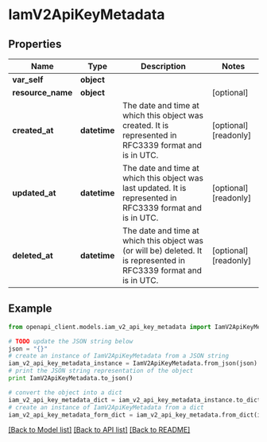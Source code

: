 # IamV2ApiKeyMetadata


## Properties
Name | Type | Description | Notes
------------ | ------------- | ------------- | -------------
**var_self** | **object** |  | 
**resource_name** | **object** |  | [optional] 
**created_at** | **datetime** | The date and time at which this object was created. It is represented in RFC3339 format and is in UTC. | [optional] [readonly] 
**updated_at** | **datetime** | The date and time at which this object was last updated. It is represented in RFC3339 format and is in UTC. | [optional] [readonly] 
**deleted_at** | **datetime** | The date and time at which this object was (or will be) deleted. It is represented in RFC3339 format and is in UTC. | [optional] [readonly] 

## Example

```python
from openapi_client.models.iam_v2_api_key_metadata import IamV2ApiKeyMetadata

# TODO update the JSON string below
json = "{}"
# create an instance of IamV2ApiKeyMetadata from a JSON string
iam_v2_api_key_metadata_instance = IamV2ApiKeyMetadata.from_json(json)
# print the JSON string representation of the object
print IamV2ApiKeyMetadata.to_json()

# convert the object into a dict
iam_v2_api_key_metadata_dict = iam_v2_api_key_metadata_instance.to_dict()
# create an instance of IamV2ApiKeyMetadata from a dict
iam_v2_api_key_metadata_form_dict = iam_v2_api_key_metadata.from_dict(iam_v2_api_key_metadata_dict)
```
[[Back to Model list]](../ccloud/README.md#documentation-for-models) [[Back to API list]](../ccloud/README.md#documentation-for-api-endpoints) [[Back to README]](../ccloud/README.md)


